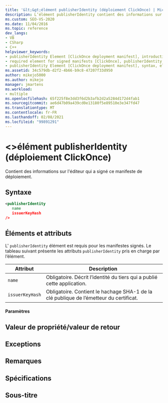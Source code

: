 ```yaml
---
title: '&lt;&gt;élément publisherIdentity (déploiement ClickOnce) | Microsoft Docs'
description: L’élément publisherIdentity contient des informations sur le serveur de publication qui a signé un manifeste de déploiement. L’élément est requis pour les manifestes signés.
ms.custom: SEO-VS-2020
ms.date: 11/04/2016
ms.topic: reference
dev_langs:
- VB
- CSharp
- C++
helpviewer_keywords:
- publisherIdentity Element [ClickOnce deployment manifest], introduction
- required element for signed manifests [ClickOnce], publisherIdentity Element
- publisherIdentity Element [ClickOnce deployment manifest], syntax, elements, and attributes
ms.assetid: 34c579db-d2f2-4b66-b9c8-47207f33d950
author: mikejo5000
ms.author: mikejo
manager: jmartens
ms.workload:
- multiple
ms.openlocfilehash: 65f225f8e3dd3f6d2b3afb2d2a5284d172d4fab1
ms.sourcegitcommit: ae6d47b09a439cd0e13180f5e89510e3e347fd47
ms.translationtype: MT
ms.contentlocale: fr-FR
ms.lasthandoff: 02/08/2021
ms.locfileid: "99891291"
---
```

# <a name="ltpublisheridentitygt-element-clickonce-deployment"></a>&lt;&gt;élément publisherIdentity (déploiement ClickOnce)
Contient des informations sur l'éditeur qui a signé ce manifeste de déploiement.

## <a name="syntax"></a>Syntaxe

```xml
<publisherIdentity
   name
   issuerKeyHash
/>
```

## <a name="elements-and-attributes"></a>Éléments et attributs
 L' `publisherIdentity` élément est requis pour les manifestes signés. Le tableau suivant présente les attributs `publisherIdentity` pris en charge par l’élément.

|Attribut|Description|
|---------------|-----------------|
|`name`|Obligatoire. Décrit l’identité du tiers qui a publié cette application.|
|`issuerKeyHash`|Obligatoire. Contient le hachage SHA-1 de la clé publique de l’émetteur du certificat.|

#### <a name="parameters"></a>Paramètres

## <a name="property-valuereturn-value"></a>Valeur de propriété/valeur de retour

## <a name="exceptions"></a>Exceptions

## <a name="remarks"></a>Remarques

## <a name="requirements"></a>Spécifications

## <a name="subhead"></a>Sous-titre